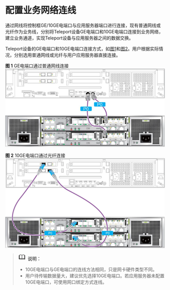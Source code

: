 # 配置业务网络连线<a name="des_01_0016"></a>

通过网线将控制框GE/10GE电端口与应用服务器端口进行连接，现有普通网线或光纤作为业务线，分别将Teleport设备GE电端口和10GE电端口连接到业务网络，建立业务通道，实现Teleport设备与应用服务器之间的数据交换。

Teleport设备的GE电端口和10GE电端口连接方式，如[图1](#zh-cn_topic_0097288782_fig127234414311)和[图2](#zh-cn_topic_0097288782_fig59302313445)。用户根据实际情况，分别选用普通网线或光纤与用户应用服务器直接连接。

**图 1**  GE电端口通过普通网线连接<a name="zh-cn_topic_0097288782_fig127234414311"></a>  
![](figures/GE电端口通过普通网线连接.png "GE电端口通过普通网线连接")

**图 2**  10GE电端口通过光纤连接<a name="zh-cn_topic_0097288782_fig59302313445"></a>  
![](figures/10GE电端口通过光纤连接.png "10GE电端口通过光纤连接")

>![](public_sys-resources/icon-note.gif) **说明：**   
>-   10GE电端口与GE电端口的连线方法相同，只是网卡硬件类型不同。  
>-   用户待传输数据量大，建议优先选择10GE电端口。若应用服务器未配置10GE电端口，可使用网口绑定方式连线。  

